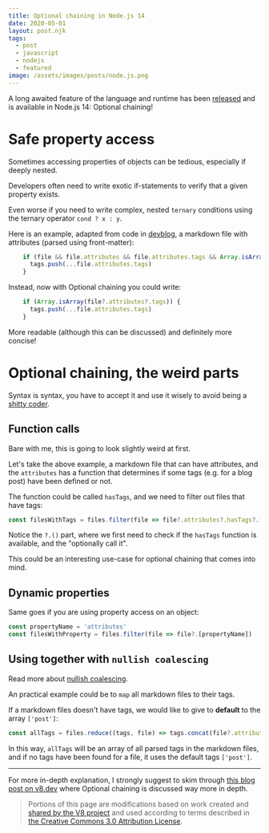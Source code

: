 ```yaml
---
title: Optional chaining in Node.js 14
date: 2020-05-01
layout: post.njk
tags:
  - post
  - javascript
  - nodejs
  - featured
image: /assets/images/posts/node.js.png
---
```


A long awaited feature of the language and runtime has been [released](https://medium.com/@nodejs/node-js-version-14-available-now-8170d384567e) and is available in Node.js 14: Optional chaining!

# Safe property access

Sometimes accessing properties of objects can be tedious, especially if deeply nested.

Developers often need to write exotic if-statements to verify that a given property exists.

Even worse if you need to write complex, nested `ternary` conditions using the ternary operator `cond ? x : y`.

Here is an example, adapted from code in [devblog](https://github.com/christian-fei/devblog), a markdown file with attributes (parsed using front-matter):

```js
    if (file && file.attributes && file.attributes.tags && Array.isArray(file.attributes.tags)) {
      tags.push(...file.attributes.tags)
    }
```

Instead, now with Optional chaining you could write:

```js
    if (Array.isArray(file?.attributes?.tags)) {
      tags.push(...file.attributes.tags)
    }
```

More readable (although this can be discussed) and definitely more concise!

# Optional chaining, the weird parts

Syntax is syntax, you have to accept it and use it wisely to avoid being a [shitty coder](http://shittysomething.com/).

## Function calls

Bare with me, this is going to look slightly weird at first.

Let's take the above example, a markdown file that can have attributes, and the `attributes` has a function that determines if some tags (e.g. for a blog post) have been defined or not.

The function could be called `hasTags`, and we need to filter out files that have tags:

```js
const filesWithTags = files.filter(file => file?.attributes?.hasTags?.())
```

Notice the `?.()` part, where we first need to check if the `hasTags` function is available, and the "optionally call it".

This could be an interesting use-case for optional chaining that comes into mind.

## Dynamic properties

Same goes if you are using property access on an object:

```js
const propertyName = 'attributes'
const filesWithProperty = files.filter(file => file?.[propertyName])
```

## Using together with `nullish coalescing`

Read more about [nullish coalescing](/posts/2020-05-01-Nullish-coalescing-in-Node.js-14/).

An practical example could be to `map` all markdown files to their tags.

If a markdown files doesn't have tags, we would like to give to **default** to the array `['post']`:

```js
const allTags = files.reduce((tags, file) => tags.concat(file?.attributes?.tags ?? ['post']), [])
```

In this way, `allTags` will be an array of all parsed tags in the markdown files, and if no tags have been found for a file, it uses the default tags `['post']`.

---

For more in-depth explanation, I strongly suggest to skim through [this blog post on v8.dev](https://v8.dev/features/optional-chaining) where Optional chaining is discussed way more in depth.

<blockquote><p>Portions of this page are modifications based on work created and <a href="/terms#site-policies">shared by the V8 project</a> and used according to terms described in <a href="https://creativecommons.org/licenses/by/3.0/">the Creative Commons 3.0 Attribution License</a>.</p></blockquote>
